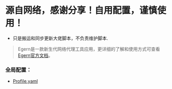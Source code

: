 # 源自网络，感谢分享！自用配置，谨慎使用！

* 只是搬运和同步更新大佬脚本，不负责维护脚本.

> Egern是一款新生代网络代理工具应用，更详细的了解和使用方式可查看[Egern官方文档](https://book.egernapp.com/)。

### 全局配置：

* [Profile.yaml](https://raw.githubusercontent.com/jnlaoshu/MySelf/master/Egern/Profile.yaml)
